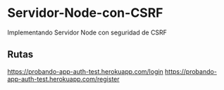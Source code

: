 # Servidor-Node-con-CSRF
Implementando Servidor Node con seguridad de CSRF
## Rutas
https://probando-app-auth-test.herokuapp.com/login
https://probando-app-auth-test.herokuapp.com/register
